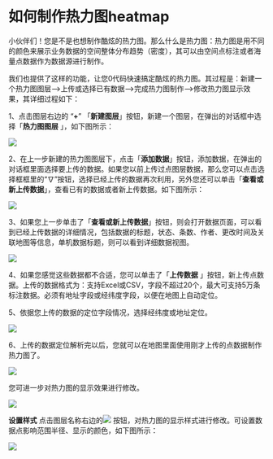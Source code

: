# 如何制作热力图heatmap

小伙伴们！您是不是也想制作酷炫的热力图。那么什么是热力图：热力图是用不同的颜色来展示业务数据的空间整体分布趋势（密度），其可以由空间点标注或者海量点数据作为数据源进行制作。

我们也提供了这样的功能，让您0代码快速搞定酷炫的热力图。其过程是：新建一个热力图图层—>上传或选择已有数据—>完成热力图制作—>修改热力图显示效果，其详细过程如下：

1、点击图层右边的 “**+**” 「**新建图层**」按钮，新建一个图层，在弹出的对话框中选择「**热力图图层**    」，如下图所示：

![](http://pic.dituwuyou.com/map%2Fpicture%2F%E5%A6%82%E4%BD%95%E5%88%B6%E4%BD%9C%E7%83%AD%E5%8A%9B%E5%9B%BEheatmap1.png)

2、在上一步新建的热力图图层下，点击「**添加数据**」按钮，添加数据，在弹出的对话框里面选择要上传的数据。如果您以前上传过点图层数据，那么您可以点击选择框框里的“∇”按钮，选择已经上传的数据再次利用，另外您还可以单击「**查看或新上传数据**」，查看已有的数据或者新上传数据。如下图所示：

![](http://pic.dituwuyou.com/map%2Fpicture%2F%E5%A6%82%E4%BD%95%E5%88%B6%E4%BD%9C%E7%83%AD%E5%8A%9B%E5%9B%BEheatmap2.jpg)

3、如果您上一步单击了「**查看或新上传数据**」按钮，则会打开数据页面，可以看到已经上传数据的详细情况，包括数据的标题，状态、条数、作者、更改时间及关联地图等信息，单机数据标题，则可以看到详细数据视图。

![](http://pic.dituwuyou.com/map%2Fpicture%2F%E5%A6%82%E4%BD%95%E5%88%B6%E4%BD%9C%E7%83%AD%E5%8A%9B%E5%9B%BEheatmap3.jpg)

4、如果您感觉这些数据都不合适，您可以单击了「**上传数据**   」按钮，新上传点数据。上传的数据格式为：支持Excel或CSV，字段不超过20个，最大可支持5万条标注数据。必须有地址字段或经纬度字段，以便在地图上自动定位。

5、依据您上传的数据的定位字段情况，选择经纬度或地址定位。

![](http://pic.dituwuyou.com/map%2Fpicture%2F%E5%A6%82%E4%BD%95%E5%88%B6%E4%BD%9C%E7%83%AD%E5%8A%9B%E5%9B%BEheatmap4.jpg)

6、上传的数据定位解析完以后，您就可以在地图里面使用刚才上传的点数据制作热力图了。

![](http://pic.dituwuyou.com/map%2Fpicture%2F%E5%A6%82%E4%BD%95%E5%88%B6%E4%BD%9C%E7%83%AD%E5%8A%9B%E5%9B%BEheatmap5.jpg)

您可进一步对热力图的显示效果进行修改。

![](http://pic.dituwuyou.com/map%2Fpicture%2F%E5%A6%82%E4%BD%95%E5%88%B6%E4%BD%9C%E7%83%AD%E5%8A%9B%E5%9B%BEheatmap6.jpg)

**设置样式**
点击图层名称右边的![](http://pic.dituwuyou.com/map%2Fpicture%2F%E7%83%AD%E5%8A%9B%E5%9B%BE%E5%9B%BE%E5%B1%8262.jpg)   按钮，对热力图的显示样式进行修改。可设置数据点影响范围半径、显示的颜色，如下图所示：

![](http://pic.dituwuyou.com/map%2Fpicture%2F%E7%83%AD%E5%8A%9B%E5%9B%BE%E5%9B%BE%E5%B1%827.jpg)

 
